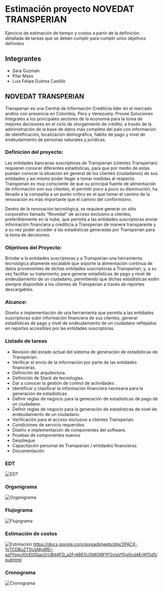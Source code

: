 # Estimación proyecto NOVEDAT TRANSPERIAN
Ejercicio de estimación de tiempo y costos a partir de la definición. detallada de tareas que se deben cumplir para cumplir unos objetivos definidos
## Integrantes
- Sara Guzmán 
- Pilar Mass
- Luis Felipe Duitma Castillo

## NOVEDAT TRANSPERIAN
Transperian es una Central de Información Crediticia líder en el mercado andino con presencia en Colombia, Perú y Venezuela. Provee Soluciones Integrales a los principales sectores de la economía para la toma de mejores decisiones en el ciclo de otorgamiento de crédito; a través de la administración de la base de datos más completa del país con información de identificación, localización demográfica, hábito de pago y nivel de endeudamiento de personas naturales y jurídicas.

### Definición del proyecto:
Las entidades bancarias suscriptoras de Transperian (clientes Transperian) requieren conocer diferentes estadísticas, para que por medio de estas puedan conocer la situación en general de los clientes (ciudadanos) de sus entidades y así mismo poder llegar a tomar medidas al respecto.
Transperian es muy consciente de que su principal fuente de alimentación de información son sus clientes, el permitir poco a poco su disminución, ha llevado a la compañía a un punto crítico en el que tomar el camino de la renovación es más importante que el camino del conformismo.

Dentro de la renovación tecnológica, se requiere generar un sitio corporativo llamado “Novedat” de acceso exclusivo a clientes, preferiblemente en la nube, que permita a las entidades suscriptoras enviar información financiera y crediticia a Transperian de manera transparente y a su vez poder acceder a las estadísticas generadas por Transperian para la toma de decisiones.

### Objetivos del Proyecto:

Brindar a la entidades suscriptoras y a Transperian una herramienta tecnológica altamente escalable que soporte la alimentación continua de datos provenientes de dichas entidades suscriptoras a Transperian; y, a su vez  facilitar su tratamiento; para generar estadísticas de pago y nivel de endeudamiento de un ciudadano, permitiendo que dichas estadísticas estén siempre disponible a los clientes de Transperian a través de reportes descargables.

### Alcance: 
Diseño e implementación de una herramienta que permita a las entidades suscriptoras subir información financiera de sus clientes, generar estadísticas de pago y nivel de endeudamiento de un ciudadano reflejados en  reportes accesibles por las entidades suscriptoras.

### Listado de tareas
* Revisión del estado actual del sistema de generación de estadísticas de Transperian.
* Verificar el envío de la información por parte de las entidades financieras.
* Definición de arquitectura.
* Definición de Stack de tecnologías.
* Dar a conocer la gestión de control de actividades .
* Identificar y clasificar  la información financiera necesaria  para la generación de estadísticas.
* Definir reglas de negocio para la generación de estadísticas de pago de un ciudadano.
* Definir reglas de negocio para la generación de estadísticas de nivel de endeudamiento de un ciudadano.
* Verificación para el acceso exclusivo a clientes Transperian.
* Condiciones de servicio requeridos.
* Diseño e implementación de componentes del software.
* Pruebas de componentes nuevos
* Despliegue
* Capacitación personal de Transperian / entidades financieras
* Documentación

### EDT
![EDT](EDT.png?raw=true "EDT")

### Organigrama
![Organigrama](Organigrama.PNG?raw=true "Organigrama")

### Flujograma
![Flujograma](FlujoGrama.png?raw=true "Flujograma")

### Estimación de costos
![Estimación](Estimacion.png?raw=true "Estimación")
https://docs.google.com/spreadsheets/d/e/2PACX-1vTCDBuZT5UsMydfEr-azfYggu1OrEt0Qao2rUBd4FD_a2FrABE5U5MOl6FfFGvlsVfSg0cdAErKfOd5/pubhtml

### Cronograma
![Cronograma](Cronograma.png?raw=true "Cronograma")


